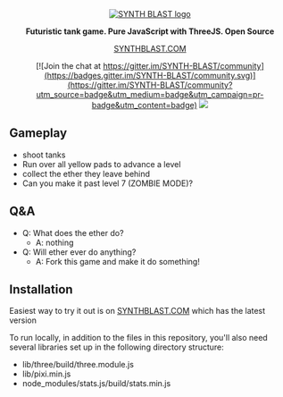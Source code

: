 <div align="center">
  <a href="https://synthblast.com">
    <img src="https://synthblast.com/assets/img/title-screenshot.jpg" alt="SYNTH BLAST logo">
  </a>

**Futuristic tank game. Pure JavaScript with ThreeJS.  Open Source**

[SYNTHBLAST.COM](https://synthblast.com)

[![Join the chat at https://gitter.im/SYNTH-BLAST/community](https://badges.gitter.im/SYNTH-BLAST/community.svg)](https://gitter.im/SYNTH-BLAST/community?utm_source=badge&utm_medium=badge&utm_campaign=pr-badge&utm_content=badge)
<a href="https://github.com/brianrisk/SYNTHBLAST/graphs/contributors">
<img src="https://img.shields.io/github/contributors/brianrisk/SYNTHBLAST.svg">
</a>

</div>

## Gameplay



* shoot tanks
* Run over all yellow pads to advance a level
* collect the ether they leave behind
* Can you make it past level 7 (ZOMBIE MODE)?

## Q&A
* Q: What does the ether do?
  * A: nothing
* Q:  Will ether ever do anything?
  * A: Fork this game and make it do something!


## Installation
Easiest way to try it out is on [SYNTHBLAST.COM](https://synthblast.com) which has the latest version

To run locally, in addition to the files in this repository, you'll also need several libraries set up in the following directory structure:
* lib/three/build/three.module.js
* lib/pixi.min.js
* node_modules/stats.js/build/stats.min.js